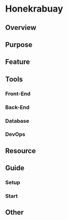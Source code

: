 # Honekrabuay

## Overview

## Purpose

## Feature

## Tools

### Front-End

### Back-End

### Database

### DevOps

## Resource

## Guide

### Setup

### Start

## Other
